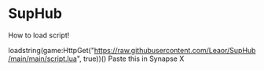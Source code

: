 # SupHub

How to load script! 

loadstring(game:HttpGet("https://raw.githubusercontent.com/Leaor/SupHub/main/main/script.lua", true))()
Paste this in Synapse X

